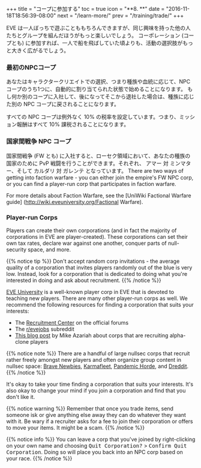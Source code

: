 +++ title = "コープに参加する" toc = true icon = "**8. **" date = "2016-11-18T18:56:39-08:00" next = "/learn-more/" prev = "/training/trade/" +++

EVE は一人ぼっちで遊ぶことももちろんできますが、同じ興味を持った他の人たちとグループを組んだほうがもっと楽しいでしょう。 コーポレーション (コープとも) に参加すれば、一人で船を飛ばしていた頃よりも、活動の選択肢がもっと大きく広がるでしょう。

### 最初のNPCコープ

あなたはキャラクタークリエイトでの選択、つまり種族や血統に応じて、NPCコープのうち1つに、自動的に割り当てられた状態で始めることになります。 もし何か別のコープに入社して、後になってそこから退社した場合は、種族に応じた別の NPC コープに戻されることになります。

すべての NPC コープは例外なく 10% の税率を設定しています。つまり、ミッション報酬はすべて 10% 課税されることになります。

### 国家間戦争 NPC コープ

国家間戦争 (FW とも) に入社すると、ローセク領域において、あなたの種族の国家のために PvP 戦闘を行うことができます。それぞれ、 アマー 対 ミンマター、そして カルダリ 対 ガレンテ となっています。 There are two ways of getting into faction warfare - you can either join the empire's FW NPC corp, or you can find a player-run corp that participates in faction warfare.

For more details about Faction Warfare, see the \[UniWiki Factional Warfare guide\] (http://wiki.eveuniversity.org/Factional Warfare).

### Player-run Corps

Players can create their own corporations (and in fact the majority of corporations in EVE are player-created). These corporations can set their own tax rates, declare war against one another, conquer parts of null-security space, and more.

{{% notice tip %}} Don't accept random corp invitations - the average quality of a corporation that invites players randomly out of the blue is very low. Instead, look for a corporation that is dedicated to doing what you're interested in doing and ask about recruitment. {{% /notice %}}

[EVE University](http://www.eveuniversity.org/) is a well-known player corp in EVE that is devoted to teaching new players. There are many other player-run corps as well. We recommend the following resources for finding a corporation that suits your interests:

- The [Recruitment Center](https://forums.eveonline.com/default.aspx?g=topics&f=265) on the official forums
- The [r/evejobs](https://www.reddit.com/r/evejobs/) subreddit 
- [This blog post](https://mikeazariah.wordpress.com/2016/11/17/ooc-joining-the-gang/) by Mike Azariah about corps that are recruiting alpha-clone players

{{% notice note %}} There are a handful of large nullsec corps that recruit rather freely amongst new players and often organize group content in nullsec space: [Brave Newbies](http://www.bravecollective.com/), [Karmafleet](https://recruit.karmafleet.org/), [Pandemic Horde](https://www.reddit.com/r/pandemichorde/), and [Dreddit](http://dredditisrecruiting.com/). {{% /notice %}}

It's okay to take your time finding a corporation that suits your interests. It's also okay to change your mind if you join a corporation and find that you don't like it.

{{% notice warning %}} Remember that once you trade items, send someone isk or give anything else away they can do whatever they want with it. Be wary if a recruiter asks for a fee to join their corporation or offers to move your items. It might be a scam. {{% /notice %}}

{{% notice info %}} You can leave a corp that you've joined by right-clicking on your own name and choosing
<kbd>Quit Corporation?</kbd> > <kbd>Confirm Quit Corporation</kbd>. Doing so will place you back into an NPC corp based on your race. {{% /notice %}}